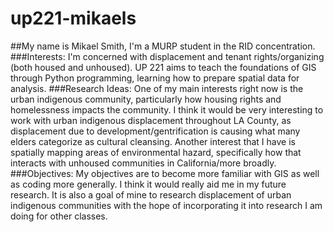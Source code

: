 # up221-mikaels
##My name is Mikael Smith, 
I'm a MURP student in the RID concentration. 
###Interests:
I'm concerned with displacement and tenant rights/organizing (both housed and unhoused).
UP 221 aims to teach the foundations of GIS through Python programming, learning how to prepare spatial data for analysis.
###Research Ideas:
One of my main interests right now is the urban indigenous community, particularly how housing rights and homelessness impacts the community. I think it would be very interesting to work with urban indigenous displacement throughout LA County, as displacement due to development/gentrification is causing what many elders categorize as cultural cleansing. Another interest that I have is spatially mapping areas of environmental hazard, specifically how that interacts with unhoused communities in California/more broadly.
###Objectives:
My objectives are to become more familiar with GIS as well as coding more generally. I think it would really aid me in my future research. It is also a goal of mine to research displacement of urban indigenous communities with the hope of incorporating it into research I am doing for other classes.
